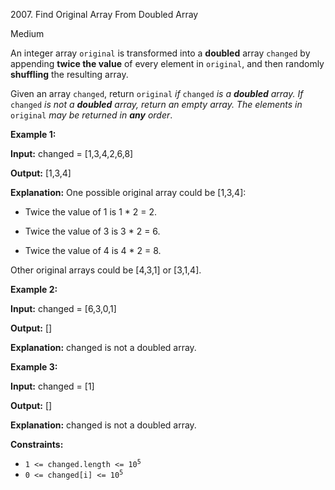 2007\. Find Original Array From Doubled Array

Medium

An integer array `original` is transformed into a **doubled** array `changed` by appending **twice the value** of every element in `original`, and then randomly **shuffling** the resulting array.

Given an array `changed`, return `original` _if_ `changed` _is a **doubled** array. If_ `changed` _is not a **doubled** array, return an empty array. The elements in_ `original` _may be returned in **any** order_.

**Example 1:**

**Input:** changed = [1,3,4,2,6,8]

**Output:** [1,3,4]

**Explanation:** One possible original array could be [1,3,4]: 

- Twice the value of 1 is 1 \* 2 = 2. 

- Twice the value of 3 is 3 \* 2 = 6. 

- Twice the value of 4 is 4 \* 2 = 8. 
  
Other original arrays could be [4,3,1] or [3,1,4].

**Example 2:**

**Input:** changed = [6,3,0,1]

**Output:** []

**Explanation:** changed is not a doubled array.

**Example 3:**

**Input:** changed = [1]

**Output:** []

**Explanation:** changed is not a doubled array.

**Constraints:**

*   <code>1 <= changed.length <= 10<sup>5</sup></code>
*   <code>0 <= changed[i] <= 10<sup>5</sup></code>